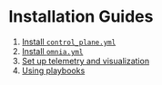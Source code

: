 # Installation Guides
1. [Install `control_plane.yml`](INSTALL_CONTROL_PLANE.md)
2. [Install `omnia.yml`](INSTALL_OMNIA_CLI.md)
3. [Set up telemetry and visualization](../Telemetry_Visualization)
4. [Using playbooks](USING_PLAYBOOKS.md)